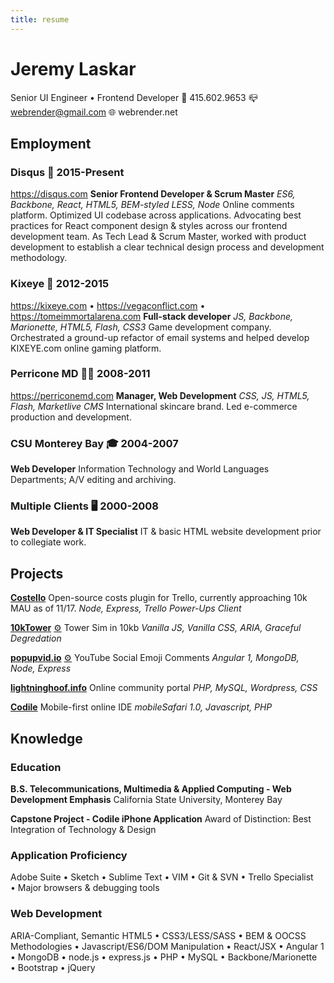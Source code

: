 ```yaml
---
title: resume
---
```

# Jeremy Laskar

Senior UI Engineer • Frontend Developer
📱 415.602.9653
📪 webrender@gmail.com
🌐 webrender.net

Employment
-----------
### Disqus 💬 2015-Present
https://disqus.com
__Senior Frontend Developer & Scrum Master__
_ES6, Backbone, React, HTML5, BEM-styled LESS, Node_
Online comments platform. Optimized UI codebase across applications. Advocating best practices for React component design & styles across our frontend development team.  As Tech Lead & Scrum Master, worked with product development to establish a clear technical design process and development methodology.

### Kixeye 👾 2012-2015
https://kixeye.com • https://vegaconflict.com • https://tomeimmortalarena.com
__Full-stack developer__
_JS, Backbone, Marionette, HTML5, Flash, CSS3_
Game development company. Orchestrated a ground-up refactor of email systems and helped develop KIXEYE.com online gaming platform.

### Perricone MD 💁‍♀️ 2008-2011  
https://perriconemd.com
__Manager, Web Development__
_CSS, JS, HTML5, Flash, Marketlive CMS_
International skincare brand. Led e-commerce production and development.

### CSU Monterey Bay 🎓 2004-2007  
__Web Developer__
Information Technology and World Languages Departments; A/V editing and archiving.

### Multiple Clients 🖥 2000-2008  
__Web Developer & IT Specialist__
IT & basic HTML website development prior to collegiate work.

Projects
--------
__[Costello](https://info.trello.com/power-ups/costello)__
Open-source costs plugin for Trello, currently approaching 10k MAU as of 11/17.
_Node, Express, Trello Power-Ups Client_

__[10kTower](https://10ktower.webrender.net)__ [⚙️](https://github.com/webrender/10ktower)
Tower Sim in 10kb
_Vanilla JS, Vanilla CSS, ARIA, Graceful Degredation_

__[popupvid.io](https://popupvid.io)__ [⚙️](https://github.com/webrender/popupvid.io)
YouTube Social Emoji Comments
_Angular 1, MongoDB, Node, Express_

__[lightninghoof.info](https://webrender.github.io/2011/01/01/wow-community-websites-source-code-available-upon.html)__
Online community portal
_PHP, MySQL, Wordpress, CSS_

__[Codile](https://webrender.github.io/2008/07/01/codile-mobile-ide-source-code-available-upon.html)__
Mobile-first online IDE
_mobileSafari 1.0, Javascript, PHP_

Knowledge
---------
### Education
__B.S. Telecommunications, Multimedia & Applied Computing - Web Development Emphasis__
California State University, Monterey Bay

__Capstone Project - Codile iPhone Application__
Award of Distinction: Best Integration of Technology & Design

### Application Proficiency
Adobe Suite • Sketch • Sublime Text • VIM • Git & SVN • Trello Specialist • Major browsers & debugging tools

### Web Development
ARIA-Compliant, Semantic HTML5 • CSS3/LESS/SASS • BEM & OOCSS Methodologies • Javascript/ES6/DOM Manipulation • React/JSX • Angular 1 • MongoDB • node.js • express.js • PHP • MySQL • Backbone/Marionette • Bootstrap • jQuery
